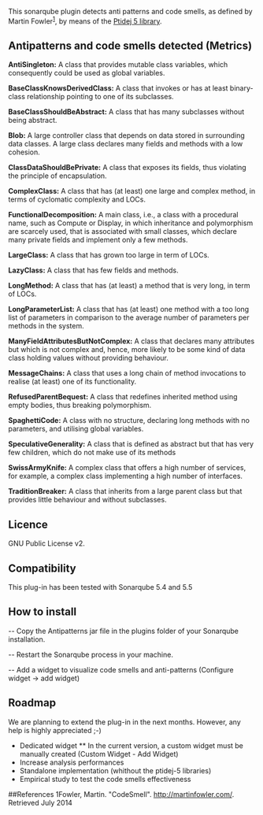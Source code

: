 This sonarqube plugin detects anti patterns and code smells, as defined by Martin Fowler<sup>[1](#myfootnote1)</sup>, by means of the [Ptidej 5 library](https://bitbucket.org/ptidejteam/ptidej-5).

## Antipatterns and code smells detected (Metrics)

**AntiSingleton:** A class that provides mutable class variables, which consequently could be used as global variables.

**BaseClassKnowsDerivedClass:** A class that invokes or has at least binary-class relationship pointing to one of its subclasses.

**BaseClassShouldBeAbstract:** A class that has many subclasses without being abstract.

**Blob:** A large controller class that depends on data stored in surrounding data classes. A large class declares many fields and methods with a low cohesion.

**ClassDataShouldBePrivate:** A class that exposes its fields, thus violating the principle of encapsulation.

**ComplexClass:** A class that has (at least) one large and complex method, in terms of cyclomatic complexity and LOCs.

**FunctionalDecomposition:** A main class, i.e., a class with a procedural name, such as Compute or Display, in which inheritance and polymorphism are scarcely used, that is associated with small classes, which declare many private fields and implement only a few methods.

**LargeClass:** A class that has grown too large in term of LOCs.

**LazyClass:** A class that has few fields and methods.

**LongMethod:** A class that has (at least) a method that is very long, in term of LOCs.

**LongParameterList:** A class that has (at least) one method with a too long list of parameters in comparison to the average number of parameters per methods in the system.

**ManyFieldAttributesButNotComplex:** A class that declares many attributes but which is not complex and, hence, more likely to be some kind of data class holding values without providing behaviour.

**MessageChains:** A class that uses a long chain of method invocations to realise (at least) one of its functionality.

**RefusedParentBequest:** A class that redefines inherited method using empty bodies, thus breaking polymorphism.

**SpaghettiCode:** A class with no structure, declaring long methods with no parameters, and utilising global variables.

**SpeculativeGenerality:** A class that is defined as abstract but that has very few children, which do not make use of its methods

**SwissArmyKnife:** A complex class that offers a high number of services, for example, a complex class implementing a high number of interfaces.

**TraditionBreaker:** A class that inherits from a large parent class but that provides little behaviour and without subclasses.

##  Licence

GNU Public License v2.

##  Compatibility
This plug-in has been tested with Sonarqube 5.4 and 5.5

##  How to install

-- Copy the Antipatterns jar file in the plugins folder of your Sonarqube installation.

-- Restart the Sonarqube process in your machine.

-- Add a widget to visualize code smells and anti-patterns (Configure widget -> add widget)


## Roadmap
We are planning to extend the plug-in in the next months. However, any help is highly appreciated ;-)

* Dedicated widget
**  In the current version, a custom widget must be manually created (Custom Widget - Add Widget) 
* Increase analysis performances 
* Standalone implementation (whithout the ptidej-5 libraries) 
* Empirical study to test the code smells effectiveness 


##References
<a name="myfootnote1">1</a>Fowler, Martin. "CodeSmell". http://martinfowler.com/. Retrieved July 2014
